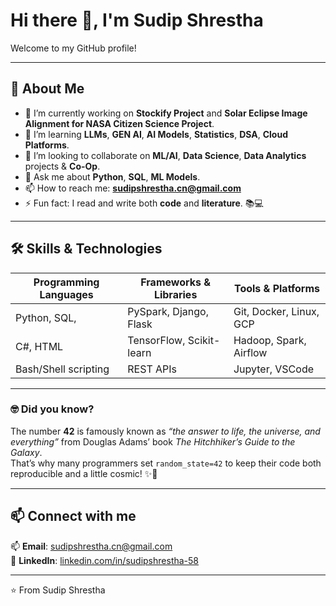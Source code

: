 # Hi there 👋, I'm Sudip Shrestha


Welcome to my GitHub profile!

---

## 🚀 About Me
- 🔭 I’m currently working on **Stockify Project** and **Solar Eclipse Image Alignment for NASA Citizen Science Project**.
- 🌱 I’m learning **LLMs**, **GEN AI**, **AI Models**, **Statistics**, **DSA**, **Cloud Platforms**.
- 👯 I’m looking to collaborate on **ML/AI**, **Data Science**, **Data Analytics** projects & **Co-Op**.
- 💬 Ask me about **Python**, **SQL**, **ML Models**.
- 📫 How to reach me: **sudipshrestha.cn@gmail.com**
- ⚡ Fun fact: I read and write both **code** and **literature**. 📚💻

---



## 🛠️ Skills & Technologies

| Programming Languages     | Frameworks & Libraries       | Tools & Platforms          |
|--------------------------|-----------------------------|---------------------------|
| Python, SQL,             | PySpark, Django, Flask       | Git, Docker, Linux, GCP    |
| C#, HTML                 | TensorFlow, Scikit-learn     | Hadoop, Spark, Airflow     |
| Bash/Shell scripting     | REST APIs                    | Jupyter, VSCode            |



---

### 🤓 Did you know?

The number **42** is famously known as *“the answer to life, the universe, and everything”* from Douglas Adams’ book *The Hitchhiker’s Guide to the Galaxy*.  
That’s why many programmers set `random_state=42` to keep their code both reproducible and a little cosmic! ✨🚀

---

## 📫 Connect with me

📫 **Email**: [sudipshrestha.cn@gmail.com](mailto:sudipshrestha.cn@gmail.com)  
🔗 **LinkedIn**: [linkedin.com/in/sudipshrestha-58](https://www.linkedin.com/in/sudipshrestha-58/)



---

⭐️ From Sudip Shrestha

